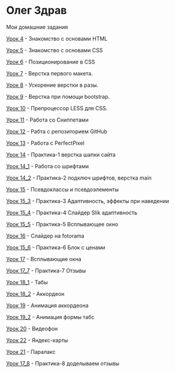 # Олег Здрав
Мои домашние задания

[Урок 4](https://olegzdrav.github.io/lesson_4/ "моя домашка 4") - Знакомство с основами HTML

[Урок 5](https://olegzdrav.github.io/lesson_5/ "моя домашка 5") - Знакомство с основами CSS

[Урок 6](https://olegzdrav.github.io/lesson_6/ "моя домашка 6") - Позиционирование в CSS

[Урок 7](https://olegzdrav.github.io/lesson_7/ "моя домашка 7") - Верстка первого макета.

[Урок 8](https://olegzdrav.github.io/lesson_8/ "моя домашка 8") - Ускорение верстки в разы.

[Урок 9](https://olegzdrav.github.io/lesson_9_FIN/ "моя домашка 9") - Верстка при помощи bootstrap.

[Урок 10](https://olegzdrav.github.io/lesson_10/ "моя домашка 10") - Препроцессор LESS для CSS.

[Урок 11](https://olegzdrav.github.io/lesson_11/ "моя домашка 11") - Работа со Сниппетами

[Урок 12](https://olegzdrav.github.io/lesson_12/ "моя домашка 12") - Рабта с репозиторием GitHub

[Урок 13](https://olegzdrav.github.io/lesson_13/ "моя домашка 13") - Работа с PerfectPixel

[Урок 14](https://olegzdrav.github.io/lesson_14/ "моя домашка Пр_1") - Практика-1 верстка шапки сайта

[Урок 14_1](https://olegzdrav.github.io/lesson_14_1/ "моя домашка 14_1") - Работа со шрифтами

[Урок 14_2](https://olegzdrav.github.io/lesson_14_2/ "моя домашка Пр_2") - Практика-2 подключ шрифтов, верстка main

[Урок 15](https://olegzdrav.github.io/lesson_15/ "моя домашка 15") - Псевдоклассы и псевдоэлементы

[Урок 15_3](https://olegzdrav.github.io/lesson15_3/ "моя домашка Пр_3") - Практика-3 Адаптивность, эффекты при наведении

[Урок 15_4](https://olegzdrav.github.io/lesson_15_4/ "моя домашка Пр_4") - Практика-4 Слайдер Slik адаптивность

[Урок 15_5](https://olegzdrav.github.io/lesson_15_5/ "моя домашка Пр_5") - Практика-5 Всплывающее окно

[Урок 16](https://olegzdrav.github.io/lesson_16/ "моя домашка 16") - Слайдер на fotorama

[Урок 15_6](https://olegzdrav.github.io/lesson_22/ "моя домашка Пр_6") - Практика-6 Блок с ценами

[Урок 17](https_FIN://olegzdrav.github.io/lesson_17/ "моя домашка 17") - Всплывающие окна

[Урок 17_7](https://olegzdrav.github.io/practic_7_FIN/ "моя домашка Пр_7") - Практика-7 Отзывы

[Урок 18_1](https://olegzdrav.github.io/lesson_18_1/ "моя домашка 18_1") - Табы

[Урок 18_2](https://olegzdrav.github.io/lesson_18_2/ "моя домашка 18_2") - Аккордеон

[Урок 19](https://olegzdrav.github.io/lesson_19/ "моя домашка 19") - Анимация аккордеона

[Урок 19_2](https://olegzdrav.github.io/lesson_19_2/ "моя домашка 19_2") - Анимация формы табс

[Урок 20](https://olegzdrav.github.io/lesson_20/ "моя домашка 20") - Видеофон

[Урок 22](https://olegzdrav.github.io/src_22_FIN/ "моя домашка 22") - Яндекс-карты

[Урок 21](https://olegzdrav.github.io/lesson_21/ "моя домашка 21") - Паралакс

[Урок 17_8](https://olegzdrav.github.io/practic_8/ "моя домашка Пр_8") - Практика-8 доделываем отзывы

